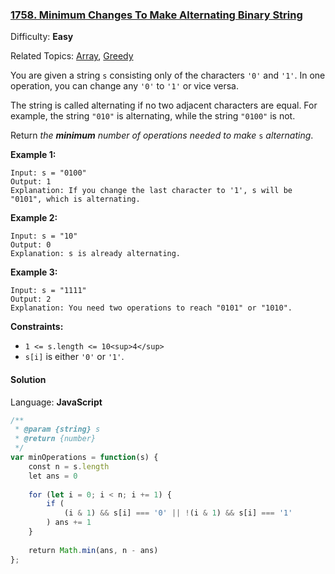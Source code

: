### [1758\. Minimum Changes To Make Alternating Binary String](https://leetcode.com/problems/minimum-changes-to-make-alternating-binary-string/)

Difficulty: **Easy**  

Related Topics: [Array](https://leetcode.com/tag/array/), [Greedy](https://leetcode.com/tag/greedy/)


You are given a string `s` consisting only of the characters `'0'` and `'1'`. In one operation, you can change any `'0'` to `'1'` or vice versa.

The string is called alternating if no two adjacent characters are equal. For example, the string `"010"` is alternating, while the string `"0100"` is not.

Return _the **minimum** number of operations needed to make_ `s` _alternating_.

**Example 1:**

```
Input: s = "0100"
Output: 1
Explanation: If you change the last character to '1', s will be "0101", which is alternating.
```

**Example 2:**

```
Input: s = "10"
Output: 0
Explanation: s is already alternating.
```

**Example 3:**

```
Input: s = "1111"
Output: 2
Explanation: You need two operations to reach "0101" or "1010".
```

**Constraints:**

*   `1 <= s.length <= 10<sup>4</sup>`
*   `s[i]` is either `'0'` or `'1'`.


#### Solution

Language: **JavaScript**

```javascript
/**
 * @param {string} s
 * @return {number}
 */
var minOperations = function(s) {
    const n = s.length
    let ans = 0
    
    for (let i = 0; i < n; i += 1) {
        if (
            (i & 1) && s[i] === '0' || !(i & 1) && s[i] === '1'
        ) ans += 1
    }
    
    return Math.min(ans, n - ans)
};
```